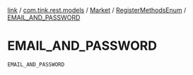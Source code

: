 [link](../../../index.md) / [com.tink.rest.models](../../index.md) / [Market](../index.md) / [RegisterMethodsEnum](index.md) / [EMAIL_AND_PASSWORD](./-e-m-a-i-l_-a-n-d_-p-a-s-s-w-o-r-d.md)

# EMAIL_AND_PASSWORD

`EMAIL_AND_PASSWORD`